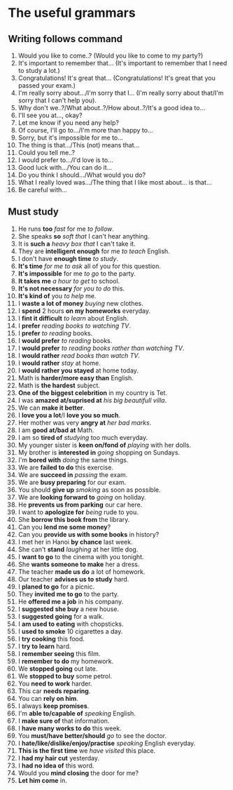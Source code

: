# The useful grammars

## Writing follows command

1. Would you like to come..? (Would you like to come to my party?)
2. It's important to remember that... (It's important to remember that I need to study a lot.)
3. Congratulations! It's great that... (Congratulations! It's great that you passed your exam.)
4. I'm really sorry about.../I'm sorry that I... (I'm really sorry about that/I'm sorry that I can't help you).
5. Why don't we..?/What about..?/How about..?/It's a good idea to...
6. I'll see you at..., okay?
7. Let me know if you need any help?
8. Of course, I'll go to.../I'm more than happy to...
9. Sorry, but it's impossible for me to...
10. The thing is that.../This (not) means that...
11. Could you tell me..?
12. I would prefer to.../I'd love is to...
13. Good luck with.../You can do it...
14. Do you think I should.../What would you do?
15. What I really loved was.../The thing that I like most about... is that...
16. Be careful with...

## Must study

1. He runs **too** *fast* for me *to follow*.
1. She speaks **so** *soft that* I can't hear anything.
1. It is **such a** *heavy box that* I can't take it.
1. They are **intelligent enough** for me *to teach* English.
1. I don't have **enough time** *to study*.
1. **It's time** *for me to ask* all of you for this question.
1. **It's impossible** for me *to go* to the party.
1. **It takes me** *a hour to get* to school.
1. **It's not necessary** *for you to do* this.
1. **It's kind of** you *to help* me.
1. I **waste a lot of money** *buying* new clothes.
1. I **spend** 2 hours **on my homeworks** everyday.
1. I **fint it difficult** *to learn* about English.
1. I **prefer** *reading books to watching TV*.
1. I **prefer** *to reading* books.
1. I **would prefer** *to reading* books.
1. I **would prefer** *to reading books rather than watching TV*.
1. I **would rather** *read books than watch TV*.
1. I **would rather** *stay* at home.
1. I **would rather you stayed** at home today.
1. Math is **harder/more easy than** English.
1. Math is **the hardest** subject.
1. **One of the biggest celebrition** in my country is Tet.
1. I was **amazed at/suprised at** *his big beautifull villa*.
1. We can **make it better**.
1. I **love you a lot**/I **love you so much**.
1. Her mother was very **angry at** *her bad marks*.
1. I am **good at/bad at** Math.
1. I am so **tired of** *studying* too much everyday.
1. My younger sister is **keen on/fond of** *playing* with her dolls.
1. My brother is **interested in** *going* shopping on Sundays.
1. I'm **bored with** *doing* the same things.
1. We are **failed to do** this exercise.
1. We are **succeed in** *passing* the exam.
1. We are **busy preparing** for our exam.
1. You should **give up** *smoking* as soon as possible.
1. We are **looking forward to** *going* on holiday.
1. He **prevents us from parking** our car here.
1. I want to **apologize for** *being* rude to you.
1. She **borrow this book from** the library.
1. Can you **lend me some money**?
1. Can you **provide us with some books** in history?
1. I met her in Hanoi **by chance** last week.
1. She can't **stand** *laughing* at her little dog.
1. I **want to go** to the cinema with you tonight.
1. She **wants someone to make** her a dress.
1. The teacher **made us do** a lot of homework.
1. Our teacher **advises us to study** hard.
1. I **planed to go** for a picnic.
1. They **invited me to go** to the party.
1. He **offered me a job** in his company.
1. I **suggested she buy** a new house.
1. I **suggested going** for a walk.
1. I **am used to eating** with chopsticks.
1. I **used to smoke** 10 cigarettes a day.
1. I **try cooking** this food.
1. I **try to learn** hard.
1. I **remember seeing** this film.
1. I **remember to do** my homework.
1. We **stopped going** out late.
1. We **stopped to buy** some petrol.
1. You **need to work** harder.
1. This car **needs reparing**.
1. You can **rely on him**.
1. I always **keep promises**.
1. I'm **able to/capable of** *speaking* English.
1. I **make sure of** that information.
1. I **have many works to do** this week.
1. You **must/have better/should** *go* to see the doctor.
1. I **hate/like/dislike/enjoy/practise** *speaking* English everyday.
1. **This is the first time** we *have visited* this place.
1. I **had my hair cut** yesterday.
1. I **had no idea of** this word.
1. Would you **mind closing** the door for me?
1. **Let him come** in.
